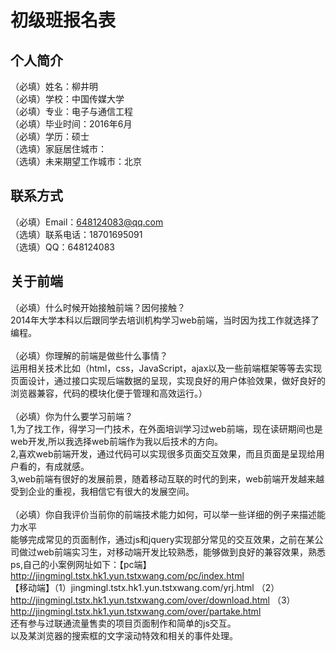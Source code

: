 # 初级班报名表

## 个人简介<br>

（必填）姓名：柳井明<br>
（必填）学校：中国传媒大学<br>
（必填）专业：电子与通信工程<br>
（必填）毕业时间：2016年6月<br>
（必填）学历：硕士<br>
（选填）家庭居住城市：<br>
（选填）未来期望工作城市：北京<br>

## 联系方式<br>

（必填）Email：648124083@qq.com<br>
（选填）联系电话：18701695091<br>
（选填）QQ：648124083<br>

## 关于前端<br>

（必填）什么时候开始接触前端？因何接触？<br>
        2014年大学本科以后跟同学去培训机构学习web前端，当时因为找工作就选择了编程。<br>
<br>（必填）你理解的前端是做些什么事情？<br>
        运用相关技术比如（html，css，JavaScript，ajax以及一些前端框架等等去实现页面设计，通过接口实现后端数据的呈现，实现良好的用户体验效果，做好良好的浏览器兼容，代码的模块化便于管理和高效运行。）<br>
<br>（必填）你为什么要学习前端？<br>
1,为了找工作，得学习一门技术，在外面培训学习过web前端，现在读研期间也是web开发,所以我选择web前端作为我以后技术的方向。<br>2,喜欢web前端开发，通过代码可以实现很多页面交互效果，而且页面是呈现给用户看的，有成就感。<br>
3,web前端有很好的发展前景，随着移动互联的时代的到来，web前端开发越来越受到企业的重视，我相信它有很大的发展空间。<br>
<br>（必填）你自我评价当前你的前端技术能力如何，可以举一些详细的例子来描述能力水平<br>
        能够完成常见的页面制作，通过js和jquery实现部分常见的交互效果，之前在某公司做过web前端实习生，对移动端开发比较熟悉，能够做到良好的兼容效果，熟悉ps,自己的小案例网址如下：【pc端】 http://jingmingl.tstx.hk1.yun.tstxwang.com/pc/index.html
<br>【移动端】（1）jingmingl.tstx.hk1.yun.tstxwang.com/yrj.html   （2）http://jingmingl.tstx.hk1.yun.tstxwang.com/over/download.html （3）http://jingmingl.tstx.hk1.yun.tstxwang.com/over/partake.html   <br> 还有参与过联通流量售卖的项目页面制作和简单的js交互。<br> 以及某浏览器的搜索框的文字滚动特效和相关的事件处理。
